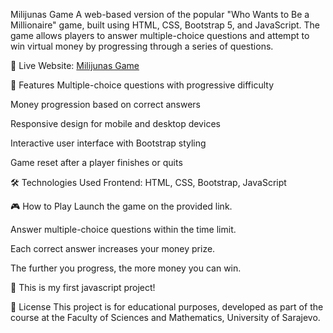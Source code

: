Milijunas Game
A web-based version of the popular "Who Wants to Be a Millionaire" game, built using HTML, CSS, Bootstrap 5, and JavaScript. The game allows players to answer multiple-choice questions and attempt to win virtual money by progressing through a series of questions.

🔗 Live Website: [Milijunas Game](https://muminovixc.github.io/Milijunas/)

🚀 Features
Multiple-choice questions with progressive difficulty

Money progression based on correct answers

Responsive design for mobile and desktop devices

Interactive user interface with Bootstrap styling

Game reset after a player finishes or quits

🛠️ Technologies Used
Frontend: HTML, CSS, Bootstrap, JavaScript

🎮 How to Play
Launch the game on the provided link.

Answer multiple-choice questions within the time limit.

Each correct answer increases your money prize.

The further you progress, the more money you can win.


🧪 This is my first javascript project!

📄 License
This project is for educational purposes, developed as part of the course at the Faculty of Sciences and Mathematics, University of Sarajevo.


